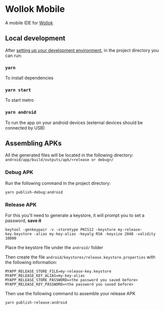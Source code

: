 # Wollok Mobile
A mobile IDE for [Wollok](https://www.wollok.org/)
## Local development
After [setting up your development environment](https://reactnative.dev/docs/environment-setup), in the project directory you can run:
### `yarn`
To install dependencies

### `yarn start`
To start metro

### `yarn android`
To run the app on your android devices (external devices should be connected by USB)

## Assembling APKs
All the generated files will be located in the following directory: 
`android/app/build/outputs/apk/<release or debug>/`


### Debug APK
Run the following command in the project directory: 
```
yarn publish-debug:android
```

### Release APK
For this you'll need to generate a keystore, it will prompt you to set a password, **save it**
```
keytool -genkeypair -v -storetype PKCS12 -keystore my-release-key.keystore -alias my-key-alias -keyalg RSA -keysize 2048 -validity 10000
```

Place the keystore file under the `android/` folder

Then create the file `android/keystores/release.keystore.properties` with the following information:
```
MYAPP_RELEASE_STORE_FILE=my-release-key.keystore
MYAPP_RELEASE_KEY_ALIAS=my-key-alias
MYAPP_RELEASE_STORE_PASSWORD=<the password you saved before>
MYAPP_RELEASE_KEY_PASSWORD=<the password you saved before>
```

Then use the following command to assemble your release APK
```
yarn publish-release:android
```

